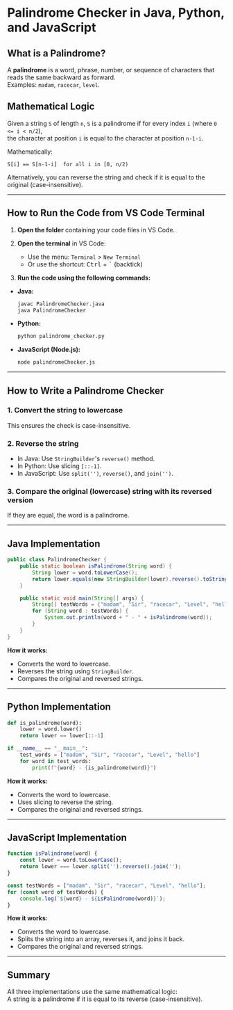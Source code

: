# Palindrome Checker in Java, Python, and JavaScript

## What is a Palindrome?

A **palindrome** is a word, phrase, number, or sequence of characters that reads the same backward as forward.  
Examples: `madam`, `racecar`, `level`.

## Mathematical Logic

Given a string `S` of length `n`, `S` is a palindrome if for every index `i` (where `0 <= i < n/2`),  
the character at position `i` is equal to the character at position `n-1-i`.

Mathematically:
```
S[i] == S[n-1-i]  for all i in [0, n/2)
```
Alternatively, you can reverse the string and check if it is equal to the original (case-insensitive).

---

## How to Run the Code from VS Code Terminal

1. **Open the folder** containing your code files in VS Code.
2. **Open the terminal** in VS Code:  
   - Use the menu: `Terminal` > `New Terminal`  
   - Or use the shortcut: <kbd>Ctrl</kbd> + <kbd>`</kbd> (backtick)

3. **Run the code using the following commands:**

- **Java:**
  ```sh
  javac PalindromeChecker.java
  java PalindromeChecker
  ```

- **Python:**
  ```sh
  python palindrome_checker.py
  ```

- **JavaScript (Node.js):**
  ```sh
  node palindromeChecker.js
  ```

---

## How to Write a Palindrome Checker

### 1. Convert the string to lowercase

This ensures the check is case-insensitive.

### 2. Reverse the string

- In Java: Use `StringBuilder`'s `reverse()` method.
- In Python: Use slicing `[::-1]`.
- In JavaScript: Use `split('')`, `reverse()`, and `join('')`.

### 3. Compare the original (lowercase) string with its reversed version

If they are equal, the word is a palindrome.

---

## Java Implementation

```java
public class PalindromeChecker {
    public static boolean isPalindrome(String word) {
        String lower = word.toLowerCase();
        return lower.equals(new StringBuilder(lower).reverse().toString());
    }

    public static void main(String[] args) {
        String[] testWords = {"madam", "Sir", "racecar", "Level", "hello"};
        for (String word : testWords) {
            System.out.println(word + " - " + isPalindrome(word));
        }
    }
}
```
**How it works:**  
- Converts the word to lowercase.
- Reverses the string using `StringBuilder`.
- Compares the original and reversed strings.

---

## Python Implementation

```python
def is_palindrome(word):
    lower = word.lower()
    return lower == lower[::-1]

if __name__ == "__main__":
    test_words = ["madam", "Sir", "racecar", "Level", "hello"]
    for word in test_words:
        print(f"{word} - {is_palindrome(word)}")
```
**How it works:**  
- Converts the word to lowercase.
- Uses slicing to reverse the string.
- Compares the original and reversed strings.

---

## JavaScript Implementation

```javascript
function isPalindrome(word) {
    const lower = word.toLowerCase();
    return lower === lower.split('').reverse().join('');
}

const testWords = ["madam", "Sir", "racecar", "Level", "hello"];
for (const word of testWords) {
    console.log(`${word} - ${isPalindrome(word)}`);
}
```
**How it works:**  
- Converts the word to lowercase.
- Splits the string into an array, reverses it, and joins it back.
- Compares the original and reversed strings.

---

## Summary

All three implementations use the same mathematical logic:  
A string is a palindrome if it is equal to its reverse (case-insensitive).
